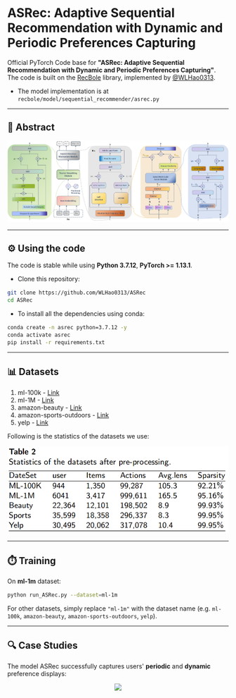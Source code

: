 # ASRec: Adaptive Sequential Recommendation with Dynamic and Periodic Preferences Capturing

Official PyTorch Code base for **"ASRec: Adaptive Sequential Recommendation with Dynamic and Periodic Preferences Capturing"**.  
The code is built on the [RecBole](https://github.com/RUCAIBox/RecBole) library, implemented by [@WLHao0313](https://github.com/WLHao0313).

* The model implementation is at `recbole/model/sequential_recommender/asrec.py`

---

## 📖 Abstract

<p align="center">
  <img src="figs/ASRec.PNG"/>
</p>

---

## ⚙️ Using the code

The code is stable while using **Python 3.7.12**, **PyTorch >= 1.13.1**.

- Clone this repository:
```bash
git clone https://github.com/WLHao0313/ASRec
cd ASRec
````

* To install all the dependencies using conda:

```bash
conda create -n asrec python=3.7.12 -y
conda activate asrec
pip install -r requirements.txt
```

---

## 📊 Datasets

1. ml-100k - [Link](https://recbole.s3-accelerate.amazonaws.com/ProcessedDatasets/MovieLens/ml-100k.zip)
2. ml-1M - [Link](https://recbole.s3-accelerate.amazonaws.com/ProcessedDatasets/MovieLens/ml-1m.zip)
3. amazon-beauty - [Link](https://recbole.s3-accelerate.amazonaws.com/ProcessedDatasets/Amazon_ratings/Amazon_Beauty.zip)
4. amazon-sports-outdoors - [Link](https://recbole.s3-accelerate.amazonaws.com/ProcessedDatasets/Amazon_ratings/Amazon_Sports_and_Outdoors.zip)
5. yelp - [Link](https://recbole.s3-accelerate.amazonaws.com/ProcessedDatasets/Yelp/yelp.zip)

Following is the statistics of the datasets we use:

<p align="center">
  <img src="figs/datasets.png"/>
</p>

---

## ⏱️ Training

On **ml-1m** dataset:

```bash
python run_ASRec.py --dataset=ml-1m
```

For other datasets, simply replace `"ml-1m"` with the dataset name (e.g. `ml-100k`, `amazon-beauty`, `amazon-sports-outdoors`, `yelp`).

---

## 🔍 Case Studies

The model ASRec successfully captures users' **periodic** and **dynamic** preference displays:

<p align="center">
  <img src="figs/case.png"/>
</p>
